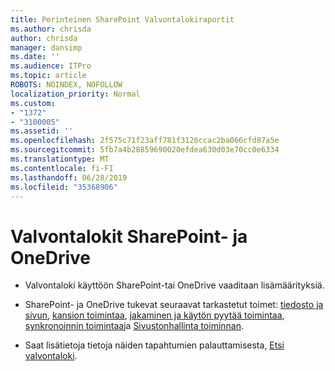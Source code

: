 ```yaml
---
title: Perinteinen SharePoint Valvontalokiraportit
ms.author: chrisda
author: chrisda
manager: dansimp
ms.date: ''
ms.audience: ITPro
ms.topic: article
ROBOTS: NOINDEX, NOFOLLOW
localization_priority: Normal
ms.custom:
- "1372"
- "3100005"
ms.assetid: ''
ms.openlocfilehash: 2f575c71f23aff781f3126ccac2ba066cfd87a5e
ms.sourcegitcommit: 5fb7a4b28859690020efdea630d03e70cc0e6334
ms.translationtype: MT
ms.contentlocale: fi-FI
ms.lasthandoff: 06/28/2019
ms.locfileid: "35368906"
---
```

# <a name="sharepoint-and-onedrive-audit-logs"></a>Valvontalokit SharePoint- ja OneDrive

- Valvontaloki käyttöön SharePoint-tai OneDrive vaaditaan lisämäärityksiä.

- SharePoint- ja OneDrive tukevat seuraavat tarkastetut toimet: [tiedosto ja sivun](https://docs.microsoft.com/office365/securitycompliance/search-the-audit-log-in-security-and-compliance#file-and-page-activities), [kansion toimintaa](https://docs.microsoft.com/office365/securitycompliance/search-the-audit-log-in-security-and-compliance#folder-activities), [jakaminen ja käytön pyytää toimintaa](https://docs.microsoft.com/office365/securitycompliance/search-the-audit-log-in-security-and-compliance#sharing-and-access-request-activities), [synkronoinnin toimintaa](https://docs.microsoft.com/office365/securitycompliance/search-the-audit-log-in-security-and-compliance#synchronization-activities)ja [Sivustonhallinta toiminnan](https://docs.microsoft.com/office365/securitycompliance/search-the-audit-log-in-security-and-compliance#site-administration-activities).

- Saat lisätietoja tietoja näiden tapahtumien palauttamisesta, [Etsi valvontaloki](https://docs.microsoft.com/office365/securitycompliance/search-the-audit-log-in-security-and-compliance#search-the-audit-log).